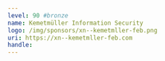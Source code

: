 ```yaml
---
level: 90 #bronze
name: Kemetmüller Information Security
logo: /img/sponsors/xn--kemetmller-feb.png
uri: https://xn--kemetmller-feb.com
handle: 
---
```

